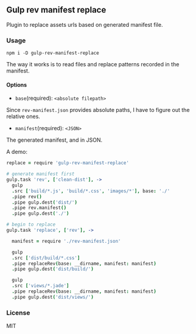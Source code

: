 
Gulp rev manifest replace
------

Plugin to replace assets urls based on generated manifest file.

### Usage

```
npm i -D gulp-rev-manifest-replace
```

The way it works is to read files and replace patterns recorded in the manifest.

#### Options

* `base`(required): `<absolute filepath>`

Since `rev-manifest.json` provides absolute paths, I have to figure out the relative ones.

* `manifest`(required): `<JSON>`

The generated manifest, and in JSON.

A demo:

```coffee
replace = require 'gulp-rev-manifest-replace'

# generate manifest first
gulp.task 'rev', ['clean-dist'], ->
  gulp
  .src ['build/*.js', 'build/*.css', 'images/*'], base: './'
  .pipe rev()
  .pipe gulp.dest('dist/')
  .pipe rev.manifest()
  .pipe gulp.dest('./')

# begin to replace
gulp.task 'replace', ['rev'], ->

  manifest = require './rev-manifest.json'

  gulp
  .src ['dist/build/*.css']
  .pipe replaceRev(base: __dirname, manifest: manifest)
  .pipe gulp.dest('dist/build/')

  gulp
  .src ['views/*.jade']
  .pipe replaceRev(base: __dirname, manifest: manifest)
  .pipe gulp.dest('dist/views/')
```

### License

MIT
